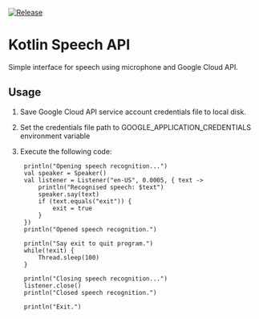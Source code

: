 [![Release](https://jitpack.io/v/tlaukkan/kotlin-speech-api.svg)](https://jitpack.io/#tlaukkan/kotlin-speech-api)

# Kotlin Speech API

Simple interface for speech using microphone and Google Cloud API.

## Usage

1) Save Google Cloud API service account credentials file to local disk.
2) Set the credentials file path to GOOGLE_APPLICATION_CREDENTIALS environment variable 
3) Execute the following code:

        println("Opening speech recognition...")
        val speaker = Speaker()
        val listener = Listener("en-US", 0.0005, { text ->
            println("Recognised speech: $text")
            speaker.say(text)
            if (text.equals("exit")) {
                exit = true
            }
        })
        println("Opened speech recognition.")

        println("Say exit to quit program.")
        while(!exit) {
            Thread.sleep(100)
        }

        println("Closing speech recognition...")
        listener.close()
        println("Closed speech recognition.")

        println("Exit.")
        